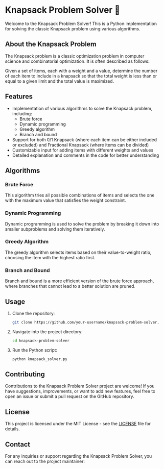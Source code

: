 # Knapsack Problem Solver 🎒

Welcome to the Knapsack Problem Solver! This is a Python implementation for solving the classic Knapsack problem using various algorithms.

## About the Knapsack Problem

The Knapsack problem is a classic optimization problem in computer science and combinatorial optimization. It is often described as follows:

Given a set of items, each with a weight and a value, determine the number of each item to include in a knapsack so that the total weight is less than or equal to a given limit and the total value is maximized.

## Features

- Implementation of various algorithms to solve the Knapsack problem, including:
  - Brute force
  - Dynamic programming
  - Greedy algorithm
  - Branch and bound
- Support for both 0/1 Knapsack (where each item can be either included or excluded) and Fractional Knapsack (where items can be divided)
- Customizable input for adding items with different weights and values
- Detailed explanation and comments in the code for better understanding

## Algorithms

### Brute Force
This algorithm tries all possible combinations of items and selects the one with the maximum value that satisfies the weight constraint.

### Dynamic Programming
Dynamic programming is used to solve the problem by breaking it down into smaller subproblems and solving them iteratively.

### Greedy Algorithm
The greedy algorithm selects items based on their value-to-weight ratio, choosing the item with the highest ratio first.

### Branch and Bound
Branch and bound is a more efficient version of the brute force approach, where branches that cannot lead to a better solution are pruned.

## Usage

1. Clone the repository:
   ```sh
   git clone https://github.com/your-username/knapsack-problem-solver.git
   ```
2. Navigate into the project directory:
   ```sh
   cd knapsack-problem-solver
   ```
3. Run the Python script:
   ```sh
   python knapsack_solver.py
   ```

## Contributing

Contributions to the Knapsack Problem Solver project are welcome! If you have suggestions, improvements, or want to add new features, feel free to open an issue or submit a pull request on the GitHub repository.

## License

This project is licensed under the MIT License - see the [LICENSE](LICENSE) file for details.

## Contact

For any inquiries or support regarding the Knapsack Problem Solver, you can reach out to the project maintainer:

